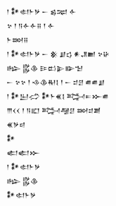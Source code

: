 <div class='block'>
<div class='line'>𒁹 𒀯𒊕𒈨𒃻 𒀸 𒌗𒉈 𒅆</div>
<div class='line'>𒆳 𒑰 𒀀𒅆𒅆𒍝 𒑰 𒅆</div>
<div class='line'>𒈨𒇷𒍝</div>
<div class='line'>𒁹 𒀯𒊕𒈨𒃻 𒀸 𒆜 𒋗𒌓 𒀭𒂗𒆤 𒆳𒄩</div>
<div class='line'>𒈗 𒌵𒆠 𒄿𒆗𒉌𒅔𒈠</div>
<div class='line'>𒀸 𒆳𒆳 𒑰 𒈾𒆠𒊑𒋙 𒑰 𒀸 𒄑𒆪 𒌑𒌑𒋗</div>
<div class='line'>𒁹 𒀯𒌨𒈤 𒀯𒈨𒌍𒋙 𒅋𒋰𒁍𒌑</div>
<div class='line'>𒐈𒌋𒌋 𒑰 𒀀𒊬 𒅋𒆷𒆪 𒇷𒄑𒋢</div>
<div class='line'>𒌍𒃻𒁀</div>
<div class='line'>𒀯</div>
<div class='line'>𒅗𒅗𒁍</div>
<div class='line'>𒁹 𒀯𒊕𒈨𒃻</div>
<div class='line'>𒈗 𒌵𒆠</div>
<div class='line'>𒀯𒊕𒈨𒃻</div>
</div>